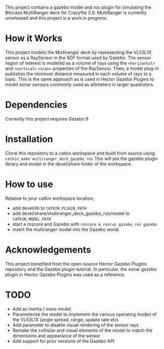 This project contains a gazebo model and ros plugin for simulating the Bitcraze MultiRanger deck for Crazyflie 2.0.
MultiRanger is currently unreleased and this project is a work in progress.

# How it Works
This project models the Multiranger deck by representing the VL53L1X sensor as a RaySensor in the SDF format used by Gazebo.
The sensor region of interest is modeled as a volume of rays using the `<horizontal>` and `<vertical>` `<scan>` properties of the RaySensor.
Then, a model plug-in publishes the minimum distance measured in each volume of rays to a topic.
This is the same approach as is used in Hector Gazebo Plugins to model sonar sensors commonly used as altimeters in larger quadrotors.

# Dependencies
Currently this project requires Gazebo 9

# Installation
Clone this repository to a catkin workspace and build from source using
`catkin_make multiranger_deck_gazebo_ros`
This will put the gazebo plugin library and model in the devel/share folder of the workspace.

# How to use
Relative to your catkin workspace location, 
- add devel/lib to `CATKIN_PLUGIN_PATH`
- add devel/share/multiranger_deck_gazebo_ros/model to `CATKIN_MODEL_PATH`
- start a roscore and Gazebo with `roscore & rosrun gazebo_ros gazebo`
- insert the multiranger model into the Gazebo world.

# Acknowledgements
This project benefited from the open-source Hector Gazebo Plugins repository and the Gazebo plugin-tutorial.
In particular, the sonar gazebo plugin in Hector Gazebo Plugins was used as a reference.

# TODO
- Add an inertia / mass model
- Parameterize the model to implement the various operating modes of the VL53L1X (angle spread, range, update rate etc)
- Add parameter to disable visual rendering of the sensor rays
- Remake the collision and visual elements of the model to match the dimensions and appearance of the sensor
- Add support for prior versions of the Gazebo API
